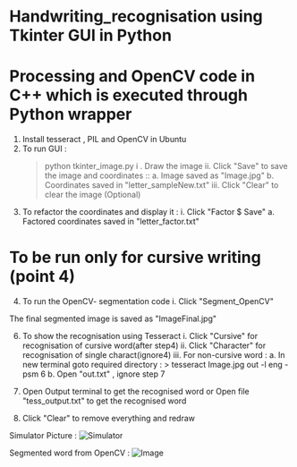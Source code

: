 # Handwriting_recognisation using Tkinter GUI in Python 
# Processing and OpenCV code in C++ which is executed through Python wrapper 

1. Install tesseract , PIL and OpenCV in Ubuntu
2. To run GUI :
   > python tkinter_image.py
    i .  Draw the image 
    ii.  Click "Save" to save the image and coordinates ::
          a. Image saved as "Image.jpg" 
          b. Coordinates saved in "letter_sampleNew.txt"
    iii.  Click "Clear" to clear the image (Optional)
3. To refactor the coordinates and display it :
   i. Click "Factor $ Save"
          a. Factored coordinates saved in "letter_factor.txt"

# To be run only for cursive writing (point 4)
4. To run the OpenCV- segmentation code 
   i. Click "Segment_OpenCV"  

The final segmented image is saved as "ImageFinal.jpg"

6. To show the recognisation using Tesseract 
   i.  Click "Cursive" for recognisation of cursive word(after step4)
   ii. Click "Character" for recognisation of single charact(ignore4)
   iii. For non-cursive word :
       a. In new terminal goto required directory :
          > tesseract Image.jpg out -l eng -psm 6
       b. Open "out.txt" , ignore step 7 
  
7. Open Output terminal to get the recognised word 
              or
   Open file "tess_output.txt" to get the recognised word 

8. Click "Clear" to remove everything and redraw

Simulator Picture :
![Simulator](https://github.com/abhinavcoder/handwriting_recognisation/tree/master/README_PICS/Tkinter.png)

Segmented word from OpenCV :
![Image](https://github.com/abhinavcoder/handwriting_recognisation/tree/master/README_PICS/segmented.png)

